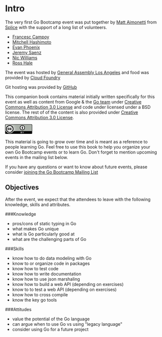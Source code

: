 # Intro

The very first Go Bootcamp event was put together by [Matt
Aimonetti](http://matt.aimonetti.net) from
[Splice](https://splice.com) with the support of a long list of volunteers.

* [Francesc Campoy](https://twitter.com/francesc)
* [Mitchell Hashimoto](https://twitter.com/mitchellh)
* [Evan Phoenix](https://twitter.com/evanphx)
* [Jeremy Saenz](https://twitter.com/codegangsta)
* [Nic Williams](https://twitter.com/drnic)
* [Ross Hale](https://twitter.com/rrrosss)


The event was hosted by [General Assembly Los
Angeles](https://generalassemb.ly/los-angeles) and food was provided by [Cloud
Foundry](http://www.cloudfoundry.com/)

Git hosting was provided by [GitHub](https://github.com)

This companion book contains material initially written specifically
for this event as well as content from Google & the [Go team](http://tour.golang.org/) under [Creative Commons Attribution
3.0 License](http://creativecommons.org/licenses/by/3.0/) and code under licensed under a BSD license.
The rest of of the content is also provided under [Creative Commons Attribution
3.0 License](http://creativecommons.org/licenses/by/3.0/).

![Creative Commons Attribution](images/cc-by.png)

This material is going to grow over time and is meant as a reference to
people learning Go.
Feel free to use this book to help you organize your own Go Bootcamp events or to learn
Go. Don't forget to mention upcoming events in the mailing list below.

If you have any questions or want to know about future events, please
consider [joining the Go Bootcamp Mailing List](http://groups.google.com/d/forum/golang-bootcamp)


## Objectives

After the event, we expect that the attendees to leave with the
following knowledge, skills and attributes.

###Knowledge
* pros/cons of static typing in Go
* what makes Go unique
* what is Go particularly good at
* what are the challenging parts of Go

###Skills
* know how to do data modeling with Go
* know to or organize code in packages
* know how to test code
* know how to write documentation
* know how to use json marshaling
* know how to build a web API (depending on exercises)
* know to to test a web API (depending on exercises)
* know how to cross compile
* know the key go tools

###Attitudes
* value the potential of the Go language
* can argue when to use Go vs using "legacy language"
* consider using Go for a future project
